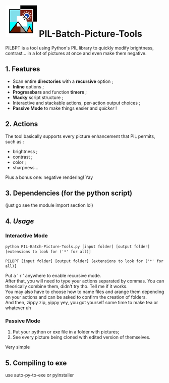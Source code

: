# <img src="logo.png" width="100" /> PIL-Batch-Picture-Tools
PILBPT is a tool using Python's PIL library to quickly modify brightness, contrast... in a lot of pictures at once and even make them negative.

## 1. Features
- Scan entire **directories** with a **recursive** option ;  
- **Inline** options ;  
- **Progressbars** and function **timers** ;  
- **Wacky** script structure ;  
- Interactive and stackable actions, per-action output choices ;  
- **Passive Mode** to make things easier and *quicker* !  

## 2. Actions
The tool basically supports every picture enhancement that PIL permits, such as :  
- brightness ;  
- contrast ;  
- color ;  
- sharpness...  

Plus a bonus one: negative rendering! Yay  

## 3. **Dependencies** (for the python script)
(just go see the module import section lol)  

## 4. ***Usage***
### Interactive Mode
```
python PIL-Batch-Picture-Tools.py [input folder] [output folder] [extensions to look for ('*' for all)]
```  
```
PILBPT [input folder] [output folder] [extensions to look for ('*' for all)]
```  
Put a ' r ' anywhere to enable recursive mode.  
After that, you will need to type your actions separated by commas. You can theorically combine them, didn't try tho. Tell me if it works.  
You may also have to choose how to name files and arange them depending on your actions and can be asked to confirm the creation of folders.  
And then, zippy zip, yippy yey, you got yourself some time to make tea or whatever uh  

### Passive Mode
1. Put your python or exe file in a folder with pictures;  
2. See every picture being cloned with edited version of themselves.  

Very simple  

## 5. Compiling to exe
use auto-py-to-exe or pyinstaller
